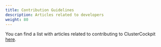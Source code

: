 ```yaml
---
title: Contribution Guidelines
description: Articles related to developers
weight: 80
---
```



You can find a list with articles related to contributing to ClusterCockpit
[here](/tags/developer/).
